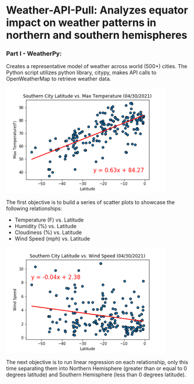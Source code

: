 # Weather-API-Pull: Analyzes equator impact on weather patterns in northern and southern hemispheres 

### Part I - WeatherPy:
Creates a representative model of weather across world (500+) cities. The Python script utilizes python library, citypy, makes API calls to OpenWeatherMap to retrieve weather data. 

<img src="https://github.com/julia-claira/Weather-API-Pull/blob/main/output_data/fig6_linear_S_city_lat_vs_max_temp.png">

The first objective is to build a series of scatter plots to showcase the following relationships:
* Temperature (F) vs. Latitude
* Humidity (%) vs. Latitude
* Cloudiness (%) vs. Latitude
* Wind Speed (mph) vs. Latitude

<img src="https://github.com/julia-claira/Weather-API-Pull/blob/main/output_data/fig12_linear_N_city_lat_vs_wind_speed.png">

The next objective is to run linear regression on each relationship, only this time separating them into Northern Hemisphere (greater than or equal to 0 degrees latitude) and Southern Hemisphere (less than 0 degrees latitude). 


